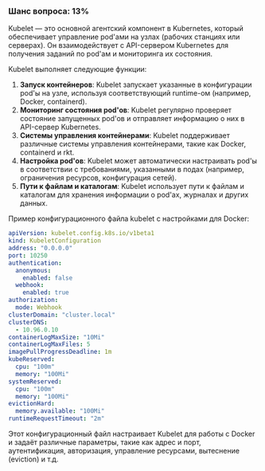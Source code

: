 ### Шанс вопроса: 13%

Kubelet — это основной агентский компонент в Kubernetes, который обеспечивает управление pod'ами на узлах (рабочих станциях или серверах). Он взаимодействует с API-сервером Kubernetes для получения заданий по pod'ам и мониторинга их состояния.

Kubelet выполняет следующие функции:
1. **Запуск контейнеров**: Kubelet запускает указанные в конфигурации pod'ы на узле, используя соответствующий runtime-ом (например, Docker, containerd).
2. **Мониторинг состояния pod'ов**: Kubelet регулярно проверяет состояние запущенных pod'ов и отправляет информацию о них в API-сервер Kubernetes.
3. **Системы управления контейнерами**: Kubelet поддерживает различные системы управления контейнерами, такие как Docker, containerd и rkt.
4. **Настройка pod'ов**: Kubelet может автоматически настраивать pod'ы в соответствии с требованиями, указанными в подах (например, ограничения ресурсов, конфигурация сетей).
5. **Пути к файлам и каталогам**: Kubelet использует пути к файлам и каталогам для хранения информации о pod'ах, журналах и других данных.

Пример конфигурационного файла kubelet с настройками для Docker:
```yaml
apiVersion: kubelet.config.k8s.io/v1beta1
kind: KubeletConfiguration
address: "0.0.0.0"
port: 10250
authentication:
  anonymous:
    enabled: false
  webhook:
    enabled: true
authorization:
  mode: Webhook
clusterDomain: "cluster.local"
clusterDNS:
  - 10.96.0.10
containerLogMaxSize: "10Mi"
containerLogMaxFiles: 5
imagePullProgressDeadline: 1m
kubeReserved:
  cpu: "100m"
  memory: "100Mi"
systemReserved:
  cpu: "100m"
  memory: "100Mi"
evictionHard:
  memory.available: "100Mi"
runtimeRequestTimeout: "2m"
```

Этот конфигурационный файл настраивает Kubelet для работы с Docker и задаёт различные параметры, такие как адрес и порт, аутентификация, авторизация, управление ресурсами, вытеснение (eviction) и т.д.